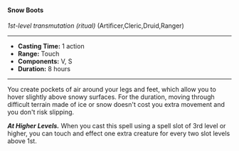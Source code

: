 #### Snow Boots
*1st-level transmutation* *(ritual)* (Artificer,Cleric,Druid,Ranger)
___
- **Casting Time:** 1 action
- **Range:** Touch
- **Components:** V, S
- **Duration:** 8 hours
---
You create pockets of air around your legs and feet,
which allow you to hover slightly above snowy
surfaces. For the duration, moving through difficult
terrain made of ice or snow doesn't cost you extra
movement and you don't risk slipping.

***At Higher Levels.*** When you cast this spell using
a spell slot of 3rd level or higher, you can touch and
effect one extra creature for every two slot levels
above 1st.
